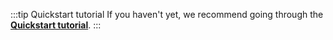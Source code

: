 :::tip Quickstart tutorial
If you haven't yet, we recommend going through the [**Quickstart tutorial**](/docs/weaviate/quickstart).
:::
